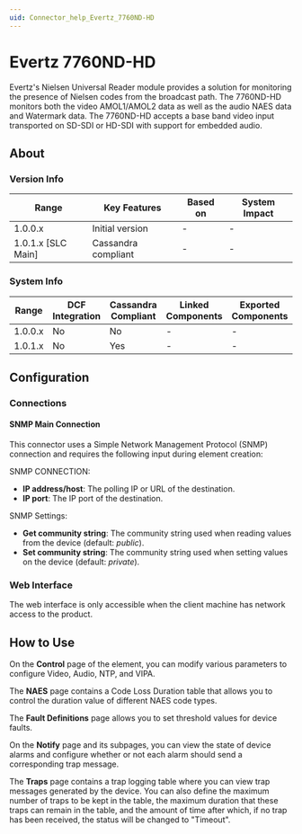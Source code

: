 ```yaml
---
uid: Connector_help_Evertz_7760ND-HD
---
```


# Evertz 7760ND-HD

Evertz's Nielsen Universal Reader module provides a solution for monitoring the presence of Nielsen codes from the broadcast path. The 7760ND-HD monitors both the video AMOL1/AMOL2 data as well as the audio NAES data and Watermark data. The 7760ND-HD accepts a base band video input transported on SD-SDI or HD-SDI with support for embedded audio.

## About

### Version Info

| Range                | Key Features     | Based on     | System Impact     |
|----------------------|------------------|--------------|-------------------|
| 1.0.0.x              | Initial version  | -            | -                 |
| 1.0.1.x [SLC Main]   | Cassandra compliant  | -            | -                 |

### System Info

| Range     | DCF Integration     | Cassandra Compliant     | Linked Components     | Exported Components     |
|-----------|---------------------|-------------------------|-----------------------|-------------------------|
| 1.0.0.x   | No                  | No                     | -                     | -                       |
| 1.0.1.x   | No                  | Yes                     | -                     | -                       |

## Configuration

### Connections

#### SNMP Main Connection

This connector uses a Simple Network Management Protocol (SNMP) connection and requires the following input during element creation:

SNMP CONNECTION:

- **IP address/host**: The polling IP or URL of the destination.
- **IP port**: The IP port of the destination.

SNMP Settings:

- **Get community string**: The community string used when reading values from the device (default: *public*).
- **Set community string**: The community string used when setting values on the device (default: *private*).

### Web Interface

The web interface is only accessible when the client machine has network access to the product.

## How to Use

On the **Control** page of the element, you can modify various parameters to configure Video, Audio, NTP, and VIPA.

The **NAES** page contains a Code Loss Duration table that allows you to control the duration value of different NAES code types.

The **Fault Definitions** page allows you to set threshold values for device faults.

On the **Notify** page and its subpages, you can view the state of device alarms and configure whether or not each alarm should send a corresponding trap message.

The **Traps** page contains a trap logging table where you can view trap messages generated by the device. You can also define the maximum number of traps to be kept in the table, the maximum duration that these traps can remain in the table, and the amount of time after which, if no trap has been received, the status will be changed to "Timeout".
